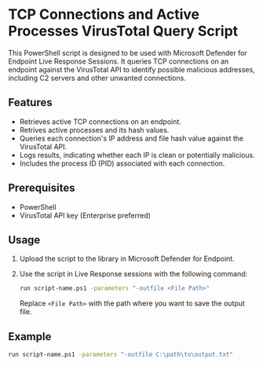 # TCP Connections and Active Processes VirusTotal Query Script

This PowerShell script is designed to be used with Microsoft Defender for Endpoint Live Response Sessions. It queries TCP connections on an endpoint against the VirusTotal API to identify possible malicious addresses, including C2 servers and other unwanted connections.

## Features

- Retrieves active TCP connections on an endpoint.
- Retrives active processes and its hash values.
- Queries each connection's IP address and file hash value against the VirusTotal API.
- Logs results, indicating whether each IP is clean or potentially malicious.
- Includes the process ID (PID) associated with each connection.

## Prerequisites

- PowerShell
- VirusTotal API key (Enterprise preferred)

## Usage

1. Upload the script to the library in Microsoft Defender for Endpoint.

2. Use the script in Live Response sessions with the following command:
    ```sh
    run script-name.ps1 -parameters "-outfile <File Path>"
    ```

   Replace `<File Path>` with the path where you want to save the output file.

## Example

```sh
run script-name.ps1 -parameters "-outfile C:\path\to\output.txt"
